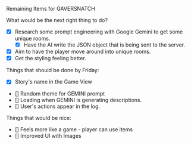 Remaining Items for GAVERSNATCH

What would be the next right thing to do? 
- [x] Research some prompt engineering with Google Gemini to get some unique rooms. 
    - [x] Have the AI write the JSON object that is being sent to the server. 
- [x] Aim to have the player move around into unique rooms. 
- [x] Get the styling feeling better. 

Things that should be done by Friday:
- [x] Story's name in the Game View
- [] Random theme for GEMINI prompt
- [] Loading when GEMINI is generating descriptions.
- [] User's actions appear in the log.


Things that would be nice:
- [] Feels more like a game - player can use items
- [] Improved UI with Images
